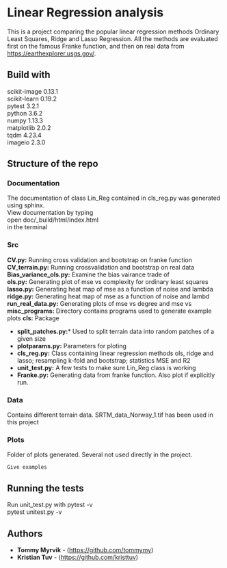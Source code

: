 # Linear Regression analysis   
This is a project comparing the popular linear regression methods Ordinary Least Squares, Ridge and Lasso Regression. All the methods are evaluated first on the famous Franke function, and then on real data from https://earthexplorer.usgs.gov/.

## Build with
scikit-image    0.13.1  
scikit-learn    0.19.2  
pytest          3.2.1   
python          3.6.2  
numpy           1.13.3  
matplotlib      2.0.2   
tqdm            4.23.4      
imageio         2.3.0   

## Structure of the repo
### Documentation
The documentation of class Lin_Reg contained in cls_reg.py was generated using sphinx.  
View documentation by typing   
open doc/_build/html/index.html   
in the terminal   


### Src 
 **CV.py:** Running cross validation and bootstrap on franke function   
 **CV_terrain.py:** Running crossvalidation and bootstrap on real data   
 **Bias_variance_ols.py:** Examine the bias vairance trade of      
 **ols.py:** Generating plot of mse vs complexity for ordinary least squares    
 **lasso.py:** Generating heat map of mse as a function of noise and lambda    
 **ridge.py:** Generating heat map of mse as a function of noise and lambd     
 **run_real_data.py:** Generating plots of mse vs degree and mse vs      
 **misc_programs:** Directory contains programs used to generate example plots 
 **cls:** Package
 * **split_patches.py:*** Used to split terrain data into random patches of a given size    
 * **plotparams.py:** Parameters for ploting
 * **cls_reg.py:** Class containing linear regression methods ols, ridge and lasso; resampling k-fold and bootstrap; statistics MSE and R2    
 * **unit_test.py:** A few tests to make sure Lin_Reg class is working  
 * **Franke.py:** Generating data from franke function. Also plot if explicitly run.   
 
### Data
Contains different terrain data. SRTM_data_Norway_1.tif has been used in this project

### Plots
Folder of plots generated. Several not used directly in the project.



```
Give examples
```

## Running the tests
Run unit_test.py with pytest -v  
pytest unitest.py -v



## Authors

* **Tommy Myrvik** - (https://github.com/tommymy)
* **Kristian Tuv** - (https://github.com/kristtuv)

 
